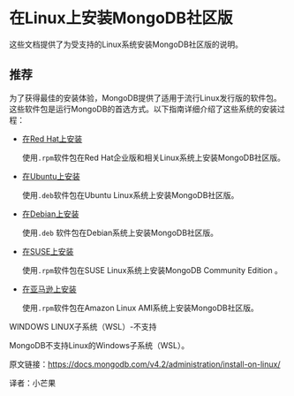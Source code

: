 # 在Linux上安装MongoDB社区版

这些文档提供了为受支持的Linux系统安装MongoDB社区版的说明。



## 推荐

为了获得最佳的安装体验，MongoDB提供了适用于流行Linux发行版的软件包。这些软件包是运行MongoDB的首选方式。以下指南详细介绍了这些系统的安装过程：

- [在Red Hat上安装](https://docs.mongodb.com/v4.2/tutorial/install-mongodb-on-red-hat/)

  使用`.rpm`软件包在Red Hat企业版和相关Linux系统上安装MongoDB社区版。

- [在Ubuntu上安装](https://docs.mongodb.com/v4.2/tutorial/install-mongodb-on-ubuntu/)

  使用`.deb`软件包在Ubuntu Linux系统上安装MongoDB社区版。

- [在Debian上安装](https://docs.mongodb.com/v4.2/tutorial/install-mongodb-on-debian/)

  使用`.deb` 软件包在Debian系统上安装MongoDB社区版。

- [在SUSE上安装](https://docs.mongodb.com/v4.2/tutorial/install-mongodb-on-suse/)

  使用`.rpm`软件包在SUSE Linux系统上安装MongoDB Community Edition 。

- [在亚马逊上安装](https://docs.mongodb.com/v4.2/tutorial/install-mongodb-on-amazon/)

  使用`.rpm`软件包在Amazon Linux AMI系统上安装MongoDB社区版。

WINDOWS LINUX子系统（WSL）-不支持

MongoDB不支持Linux的Windows子系统（WSL）。



原文链接：https://docs.mongodb.com/v4.2/administration/install-on-linux/

译者：小芒果